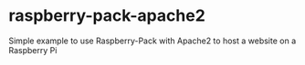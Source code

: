 # raspberry-pack-apache2
Simple example to use Raspberry-Pack with Apache2 to host a website on a Raspberry Pi
